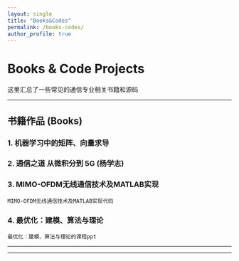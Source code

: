 ```yaml
---
layout: single 
title: "Books&Codes" 
permalink: /books-codes/ 
author_profile: true 
---
```


# Books & Code Projects

这里汇总了一些常见的通信专业相关书籍和源码

---

## 书籍作品 (Books)

### 1. 机器学习中的矩阵、向量求导

### 2. 通信之道  从微积分到 5G (杨学志) 

### 3. MIMO-OFDM无线通信技术及MATLAB实现

    MIMO-OFDM无线通信技术及MATLAB实现代码

### 4. 最优化：建模、算法与理论

    最优化：建模、算法与理论的课程ppt
---


---
